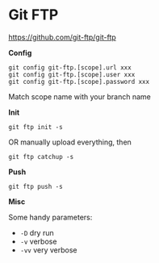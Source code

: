 Git FTP
=======

https://github.com/git-ftp/git-ftp

**Config**

```
git config git-ftp.[scope].url xxx
git config git-ftp.[scope].user xxx
git config git-ftp.[scope].password xxx
```

Match scope name with your branch name

**Init**

```
git ftp init -s
```

OR manually upload everything, then

```
git ftp catchup -s
```

**Push**

```
git ftp push -s
```

**Misc**

Some handy parameters:
* `-D` dry run
* `-v` verbose
* `-vv` very verbose